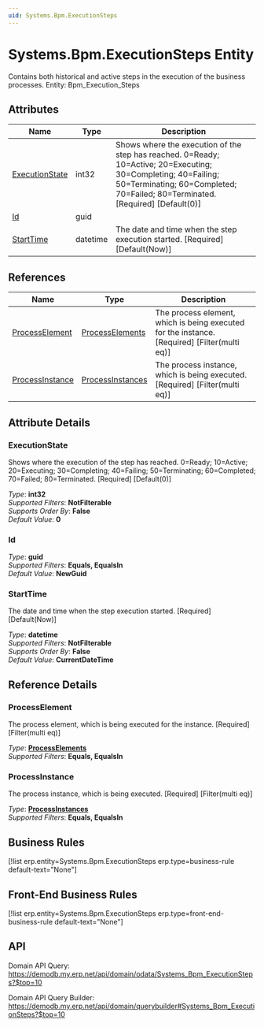 ```yaml
---
uid: Systems.Bpm.ExecutionSteps
---
```

# Systems.Bpm.ExecutionSteps Entity

Contains both historical and active steps in the execution of the business processes. Entity: Bpm_Execution_Steps

## Attributes

| Name | Type | Description |
| ---- | ---- | --- |
| [ExecutionState](Systems.Bpm.ExecutionSteps.md#executionstate) | int32 | Shows where the execution of the step has reached. 0=Ready; 10=Active; 20=Executing; 30=Completing; 40=Failing; 50=Terminating; 60=Completed; 70=Failed; 80=Terminated. [Required] [Default(0)] 
| [Id](Systems.Bpm.ExecutionSteps.md#id) | guid |  
| [StartTime](Systems.Bpm.ExecutionSteps.md#starttime) | datetime | The date and time when the step execution started. [Required] [Default(Now)] 

## References

| Name | Type | Description |
| ---- | ---- | --- |
| [ProcessElement](Systems.Bpm.ExecutionSteps.md#processelement) | [ProcessElements](Systems.Bpm.ProcessElements.md) | The process element, which is being executed for the instance. [Required] [Filter(multi eq)] |
| [ProcessInstance](Systems.Bpm.ExecutionSteps.md#processinstance) | [ProcessInstances](Systems.Bpm.ProcessInstances.md) | The process instance, which is being executed. [Required] [Filter(multi eq)] |


## Attribute Details

### ExecutionState

Shows where the execution of the step has reached. 0=Ready; 10=Active; 20=Executing; 30=Completing; 40=Failing; 50=Terminating; 60=Completed; 70=Failed; 80=Terminated. [Required] [Default(0)]

_Type_: **int32**  
_Supported Filters_: **NotFilterable**  
_Supports Order By_: **False**  
_Default Value_: **0**  

### Id

_Type_: **guid**  
_Supported Filters_: **Equals, EqualsIn**  
_Default Value_: **NewGuid**  

### StartTime

The date and time when the step execution started. [Required] [Default(Now)]

_Type_: **datetime**  
_Supported Filters_: **NotFilterable**  
_Supports Order By_: **False**  
_Default Value_: **CurrentDateTime**  


## Reference Details

### ProcessElement

The process element, which is being executed for the instance. [Required] [Filter(multi eq)]

_Type_: **[ProcessElements](Systems.Bpm.ProcessElements.md)**  
_Supported Filters_: **Equals, EqualsIn**  

### ProcessInstance

The process instance, which is being executed. [Required] [Filter(multi eq)]

_Type_: **[ProcessInstances](Systems.Bpm.ProcessInstances.md)**  
_Supported Filters_: **Equals, EqualsIn**  



## Business Rules

[!list erp.entity=Systems.Bpm.ExecutionSteps erp.type=business-rule default-text="None"]

## Front-End Business Rules

[!list erp.entity=Systems.Bpm.ExecutionSteps erp.type=front-end-business-rule default-text="None"]

## API

Domain API Query:
<https://demodb.my.erp.net/api/domain/odata/Systems_Bpm_ExecutionSteps?$top=10>

Domain API Query Builder:
<https://demodb.my.erp.net/api/domain/querybuilder#Systems_Bpm_ExecutionSteps?$top=10>

